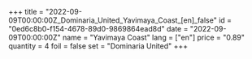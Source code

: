 +++
title = "2022-09-09T00:00:00Z_Dominaria_United_Yavimaya_Coast_[en]_false"
id = "0ed6c8b0-f154-4678-89d0-9869864ead8d"
date = "2022-09-09T00:00:00Z"
name = "Yavimaya Coast"
lang = ["en"]
price = "0.89"
quantity = 4
foil = false
set = "Dominaria United"
+++
